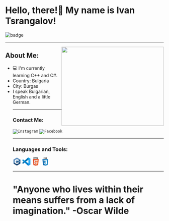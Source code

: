 <h1>Hello, there!👋  My name is Ivan Tsrangalov!</h1>

<img src = "https://hits.seeyoufarm.com/api/count/keep/badge.svg?url=https%3A%2F%2Fgithub.com%2Fiatsrangalov20&count_bg=%2379C83D&title_bg=%23555555&icon=&icon_color=%23E7E7E7&title=Visitors&edge_flat=false" alt = "badge">

<hr>


<img align="right" height="250" width="325" alt="" src="https://raw.githubusercontent.com/gist/ManulMax/2d20af60d709805c55fd784ca7cba4b9/raw/bcfeac7604f674ace63623106eb8bb8471d844a6/github.gif" />

<h2>About Me: </h2>
<ul>

  <li>💻 I'm currently learning C++ and C#.</li>
  <li>Country: Bulgaria</li>
  <li>City: Burgas</li>
  <li>I speak Bulgarian, English and a little German.</li>

<hr>

### Contact Me:

<code><img alt="Instagram" width="26px" src="https://i.pinimg.com/originals/b7/63/69/b763699fd1fa3bfb374442593ae642e1.png" ></code>
<code><img alt="Facebook" width="26px" src="https://i.pinimg.com/originals/b7/63/69/b763699fd1fa3bfb374442593ae642e1.png" ></code>

<hr>

### Languages and Tools:

<code><img alt="CPP" width="26px" src="https://raw.githubusercontent.com/github/explore/80688e429a7d4ef2fca1e82350fe8e3517d3494d/topics/cpp/cpp.png" ></code>
<code><img alt="Visual Studio Code" width="26px" src="https://raw.githubusercontent.com/github/explore/80688e429a7d4ef2fca1e82350fe8e3517d3494d/topics/visual-studio-code/visual-studio-code.png"></code>
<code><img alt="HTML5" width="26px" src="https://raw.githubusercontent.com/github/explore/80688e429a7d4ef2fca1e82350fe8e3517d3494d/topics/html/html.png" ></code>
<code><img alt="CSS3" width="26px" src="https://raw.githubusercontent.com/github/explore/80688e429a7d4ef2fca1e82350fe8e3517d3494d/topics/css/css.png" ></code>
  
<hr>
  <h1>"Anyone who lives within their means suffers from a lack of imagination." -Oscar Wilde</h1>
